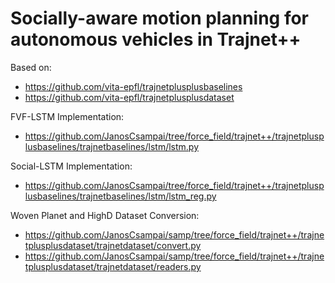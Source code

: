 # Socially-aware motion planning for autonomous vehicles in Trajnet++
Based on:
- https://github.com/vita-epfl/trajnetplusplusbaselines
- https://github.com/vita-epfl/trajnetplusplusdataset

FVF-LSTM Implementation: 
- https://github.com/JanosCsampai/tree/force_field/trajnet++/trajnetplusplusbaselines/trajnetbaselines/lstm/lstm.py
  
Social-LSTM Implementation:
- https://github.com/JanosCsampai/tree/force_field/trajnet++/trajnetplusplusbaselines/trajnetbaselines/lstm/lstm_reg.py

Woven Planet and HighD Dataset Conversion:
- https://github.com/JanosCsampai/samp/tree/force_field/trajnet++/trajnetplusplusdataset/trajnetdataset/convert.py
- https://github.com/JanosCsampai/samp/tree/force_field/trajnet++/trajnetplusplusdataset/trajnetdataset/readers.py
